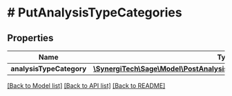 # # PutAnalysisTypeCategories

## Properties

Name | Type | Description | Notes
------------ | ------------- | ------------- | -------------
**analysisTypeCategory** | [**\SynergiTech\Sage\Model\PostAnalysisTypeCategoriesAnalysisTypeCategory**](PostAnalysisTypeCategoriesAnalysisTypeCategory.md) |  |

[[Back to Model list]](../../README.md#models) [[Back to API list]](../../README.md#endpoints) [[Back to README]](../../README.md)
